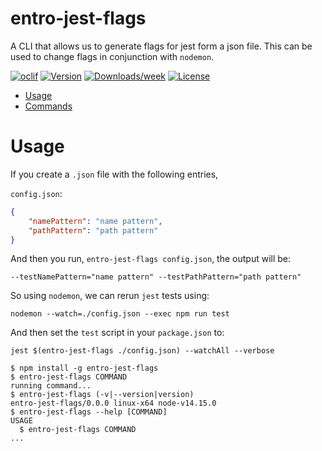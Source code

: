 entro-jest-flags
================

A CLI that allows us to generate flags for jest form a json file. This can be used to change flags in conjunction with `nodemon`.

[![oclif](https://img.shields.io/badge/cli-oclif-brightgreen.svg)](https://oclif.io)
[![Version](https://img.shields.io/npm/v/entro-jest-flags.svg)](https://npmjs.org/package/entro-jest-flags)
[![Downloads/week](https://img.shields.io/npm/dw/entro-jest-flags.svg)](https://npmjs.org/package/entro-jest-flags)
[![License](https://img.shields.io/npm/l/entro-jest-flags.svg)](https://github.com/Kerren-Entrostat/entro-jest-flags/blob/master/package.json)

<!-- toc -->
* [Usage](#usage)
* [Commands](#commands)
<!-- tocstop -->
# Usage

If you create a `.json` file with the following entries,

`config.json`:
```json
{
    "namePattern": "name pattern",
    "pathPattern": "path pattern"
}
```

And then you run, `entro-jest-flags config.json`, the output will be:

```
--testNamePattern="name pattern" --testPathPattern="path pattern"
```

So using `nodemon`, we can rerun `jest` tests using:

```
nodemon --watch=./config.json --exec npm run test
```

And then set the `test` script in your `package.json` to:

```
jest $(entro-jest-flags ./config.json) --watchAll --verbose
```

<!-- usage -->
```sh-session
$ npm install -g entro-jest-flags
$ entro-jest-flags COMMAND
running command...
$ entro-jest-flags (-v|--version|version)
entro-jest-flags/0.0.0 linux-x64 node-v14.15.0
$ entro-jest-flags --help [COMMAND]
USAGE
  $ entro-jest-flags COMMAND
...
```
<!-- usagestop -->
